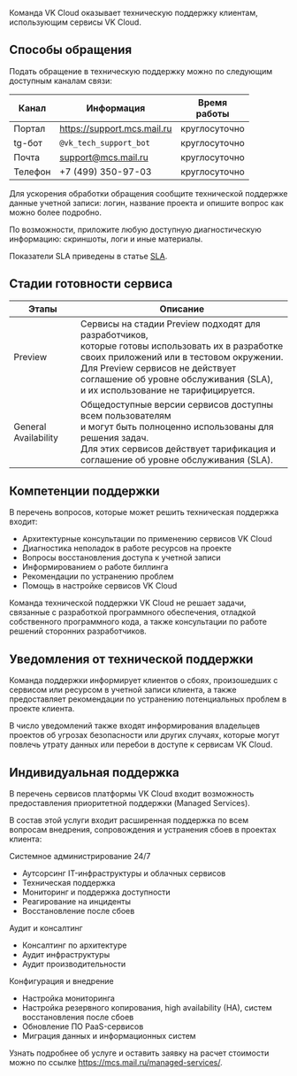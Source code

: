 Команда VK Cloud оказывает техническую поддержку клиентам, использующим сервисы VK Cloud.

## Способы обращения

Подать обращение в техническую поддержку можно по следующим доступным каналам связи:

| Канал        | Информация                  | Время<br>работы |
|--------------|-----------------------------|-----------------|
| Портал       | https://support.mcs.mail.ru | круглосуточно   |
| tg-бот       | `@vk_tech_support_bot`      | круглосуточно   |
| Почта        | support@mcs.mail.ru         | круглосуточно   |
| Телефон      | +7 (499) 350-97-03          | круглосуточно   |

<note>

Для ускорения обработки обращения сообщите технической поддержке данные учетной записи: логин, название проекта и опишите вопрос как можно более подробно.

По возможности, приложите любую доступную диагностическую информацию: скриншоты, логи и иные материалы.

</note>

Показатели SLA приведены в статье [SLA](../sla/).

## Стадии готовности сервиса

| Этапы | Описание  |
|----------------------|----------------------------------------------------------------------------------------|
| Preview  | Сервисы на стадии Preview подходят для разработчиков,<br>которые готовы использовать их в разработке своих приложений или в тестовом окружении.<br>Для Preview сервисов не действует соглашение об уровне обслуживания (SLA),<br>и их использование не тарифицируется.|
| General Availability | Общедоступные версии сервисов доступны всем пользователям<br>и могут быть полноценно использованы для решения задач.<br>Для этих сервисов действует тарификация и<br>соглашение об уровне обслуживания (SLA).|

## Компетенции поддержки

В перечень вопросов, которые может решить техническая поддержка входит:

- Архитектурные консультации по применению сервисов VK Cloud
- Диагностика неполадок в работе ресурсов на проекте
- Вопросы восстановления доступа к учетной записи
- Информированием о работе биллинга
- Рекомендации по устранению проблем
- Помощь в настройке сервисов VK Cloud

<info>

Команда технической поддержки VK Cloud не решает задачи, связанные с разработкой программного обеспечения, отладкой собственного программного кода, а также консультации по работе решений сторонних разработчиков.

</info>

## Уведомления от технической поддержки

Команда поддержки информирует клиентов о сбоях, произошедших с сервисом или ресурсом в учетной записи клиента, а также предоставляет рекомендации по устранению потенциальных проблем в проекте клиента.

В число уведомлений также входят информирования владельцев проектов об угрозах безопасности или других случаях, которые могут повлечь утрату данных или перебои в доступе к сервисам VK Cloud.

## Индивидуальная поддержка

В перечень сервисов платформы VK Cloud входит возможность предоставления приоритетной поддержки (Managed Services).

В состав этой услуги входит расширенная поддержка по всем вопросам внедрения, сопровождения и устранения сбоев в проектах клиента:

Системное администрирование 24/7

- Аутсорсинг IT-инфраструктуры и облачных сервисов
- Техническая поддержка
- Мониторинг и поддержка доступности
- Реагирование на инциденты
- Восстановление после сбоев

Аудит и консалтинг

- Консалтинг по архитектуре
- Аудит инфраструктуры
- Аудит производительности

Конфигурация и внедрение

- Настройка мониторинга
- Настройка резервного копирования, high availability (HA), систем восстановления после сбоев
- Обновление ПО PaaS-сервисов
- Миграция данных и информационных систем

Узнать подробнее об услуге и оставить заявку на расчет стоимости можно по ссылке https://mcs.mail.ru/managed-services/.
